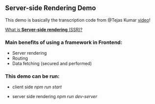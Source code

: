 ## Server-side Rendering Demo

This demo is basically the transcription code from @Tejas Kumar [video](https://www.youtube.com/watch?v=3RzhNYhjVAw&ab_channel=TejasKumar)!

[What is **Server-side rendering** (SSR)?](https://ferie.medium.com/what-is-the-server-side-rendering-and-how-it-works-f1d4bf9322c6)

### Main benefits of using a framework in Frontend:

- Server rendering
- Routing
- Data fetching (secured and performed)

### This demo can be run:

- client side *npm run start*

- server side rendering *npm run dev-server*